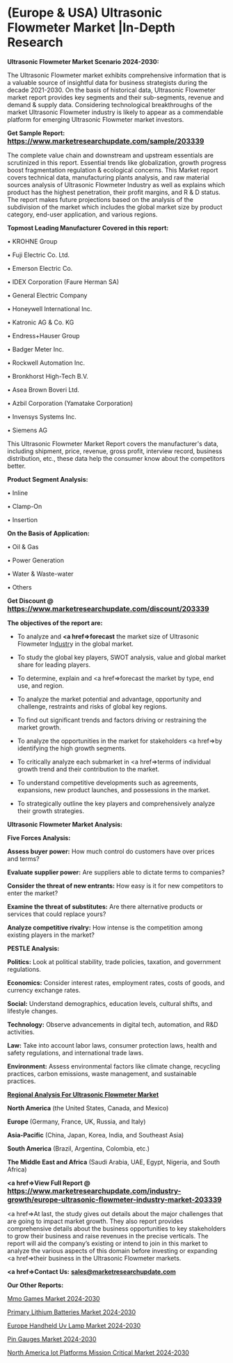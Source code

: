 # (Europe & USA) Ultrasonic Flowmeter Market |In-Depth Research

<strong>Ultrasonic Flowmeter Market Scenario 2024-2030:</strong>

The Ultrasonic Flowmeter market exhibits comprehensive information that is a valuable source of insightful data for business strategists during the decade 2021-2030. On the basis of historical data, Ultrasonic Flowmeter market report provides key segments and their sub-segments, revenue and demand &amp; supply data. Considering technological breakthroughs of the market Ultrasonic Flowmeter industry is likely to appear as a commendable platform for emerging Ultrasonic Flowmeter market investors.

<strong>Get Sample Report: <a href=https://www.marketresearchupdate.com/sample/203339><font size=3 color=#0000ff>https://www.marketresearchupdate.com/sample/203339</font></a></strong>

The complete value chain and downstream and upstream essentials are scrutinized in this report. Essential trends like globalization, growth progress boost fragmentation regulation &amp; ecological concerns. This Market report covers technical data, manufacturing plants analysis, and raw material sources analysis of Ultrasonic Flowmeter Industry as well as explains which product has the highest penetration, their profit margins, and R & D status. The report makes future projections based on the analysis of the subdivision of the market which includes the global market size by product category, end-user application, and various regions.

<strong>Topmost Leading Manufacturer Covered in this report:</strong>

• KROHNE Group

• Fuji Electric Co. Ltd.

• Emerson Electric Co.

• IDEX Corporation (Faure Herman SA)

• General Electric Company

• Honeywell International Inc.

• Katronic AG & Co. KG

• Endress+Hauser Group

• Badger Meter Inc.

• Rockwell Automation Inc.

• Bronkhorst High-Tech B.V.

• Asea Brown Boveri Ltd.

• Azbil Corporation (Yamatake Corporation)

• Invensys Systems Inc.

• Siemens AG

This Ultrasonic Flowmeter Market Report covers the manufacturer's data, including shipment, price, revenue, gross profit, interview record, business distribution, etc., these data help the consumer know about the competitors better.

<strong>Product Segment Analysis: </strong>

• Inline

• Clamp-On

• Insertion

<strong>On the Basis of Application:</strong>

• Oil & Gas

• Power Generation

• Water & Waste-water

• Others

<strong>Get Discount @ <a href=https://www.marketresearchupdate.com/discount/203339><font size=3 color=#0000ff>https://www.marketresearchupdate.com/discount/203339</font></a></strong>

<strong><b>The objectives of the report are:</b></strong>

- To analyze and <strong><a href=><strong>forecast</strong></a></strong> the market size of Ultrasonic Flowmeter In<a href=ASDF991299>dustr</a>y in the global market.

- To study the global key players, SWOT analysis, value and global market share for leading players.

- To determine, explain and <a href=>forecast</a> the market by type, end use, and region.

- To analyze the market potential and advantage, opportunity and challenge, restraints and risks of global key regions.

- To find out significant trends and factors driving or restraining the market growth.

- To analyze the opportunities in the market for stakeholders <a href=>by</a> identifying the high growth segments.

- To critically analyze each submarket in <a href=>terms</a> of individual growth trend and their contribution to the market.

- To understand competitive developments such as agreements, expansions, new product launches, and possessions in the market.

- To strategically outline the key players and comprehensively analyze their growth strategies.

<strong>Ultrasonic Flowmeter Market Analysis:</strong>

<strong>Five Forces Analysis:</strong>

<strong>Assess buyer power:</strong> How much control do customers have over prices and terms?

<strong>Evaluate supplier power:</strong> Are suppliers able to dictate terms to companies?

<strong>Consider the threat of new entrants:</strong> How easy is it for new competitors to enter the market?

<strong>Examine the threat of substitutes:</strong> Are there alternative products or services that could replace yours?

<strong>Analyze competitive rivalry:</strong> How intense is the competition among existing players in the market?

<strong>PESTLE Analysis:</strong>

<strong>Politics:</strong> Look at political stability, trade policies, taxation, and government regulations.

<strong>Economics:</strong> Consider interest rates, employment rates, costs of goods, and currency exchange rates.

<strong>Social:</strong> Understand demographics, education levels, cultural shifts, and lifestyle changes.

<strong>Technology:</strong> Observe advancements in digital tech, automation, and R&D activities.

<strong>Law:</strong> Take into account labor laws, consumer protection laws, health and safety regulations, and international trade laws.

<strong>Environment:</strong> Assess environmental factors like climate change, recycling practices, carbon emissions, waste management, and sustainable practices.

<strong><u><b>Regional Analysis For Ultrasonic Flowmeter Market</b></u></strong>

<strong><b>North America</b></strong> (the United States, Canada, and Mexico)

<strong><b>Europe </b></strong>(Germany, France, UK, Russia, and Italy)

<strong><b>Asia-Pacific</b></strong> (China, Japan, Korea, India, and Southeast Asia)

<strong><b>South America</b></strong> (Brazil, Argentina, Colombia, etc.)

<strong><b>The Middle East and Africa</b></strong> (Saudi Arabia, UAE, Egypt, Nigeria, and South Africa)

<strong><a href=>View Full Report</a> @ <a href=https://www.marketresearchupdate.com/industry-growth/europe-ultrasonic-flowmeter-industry-market-203339><font size=3 color=#0000ff>https://www.marketresearchupdate.com/industry-growth/europe-ultrasonic-flowmeter-industry-market-203339</font></a></strong>

<a href=>At last,</a> the study gives out details about the major challenges that are going to impact market growth. They also report provides comprehensive details about the business opportunities to key stakeholders to grow their business and raise revenues in the precise verticals. The report will aid the company’s existing or intend to join in this market to analyze the various aspects of this domain before investing or expanding <a href=>their</a> business in the Ultrasonic Flowmeter markets.

<strong><a href=>Contact Us:</a></strong>
<strong>sales@marketresearchupdate.com</strong>

<strong>Our Other Reports:</strong>

<a href=https://www.linkedin.com/pulse/mmo-games-market-opportunities-stay-ahead-game>Mmo Games Market 2024-2030</a>

<a href=https://www.linkedin.com/pulse/primary-lithium-batteries-market-analysis-segment>Primary Lithium Batteries Market 2024-2030</a>

<a href=https://www.linkedin.com/pulse/europe-handheld-uv-lamp-market-witness-huge-growth>Europe Handheld Uv Lamp Market 2024-2030</a>

<a href=https://www.linkedin.com/pulse/pin-gauges-market-statistics-2023-explained-lmutf/>Pin Gauges Market 2024-2030</a>

<a href=https://www.linkedin.com/pulse/north-america-iot-platforms-mission-critical-market-nhunf/>North America Iot Platforms Mission Critical Market 2024-2030</a>


